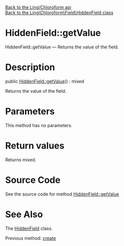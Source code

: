 [Back to the Ling/Chloroform api](https://github.com/lingtalfi/Chloroform/blob/master/doc/api/Ling/Chloroform.md)<br>
[Back to the Ling\Chloroform\Field\HiddenField class](https://github.com/lingtalfi/Chloroform/blob/master/doc/api/Ling/Chloroform/Field/HiddenField.md)


HiddenField::getValue
================



HiddenField::getValue — Returns the value of the field.




Description
================


public [HiddenField::getValue](https://github.com/lingtalfi/Chloroform/blob/master/doc/api/Ling/Chloroform/Field/HiddenField/getValue.md)() : mixed




Returns the value of the field.




Parameters
================

This method has no parameters.


Return values
================

Returns mixed.








Source Code
===========
See the source code for method [HiddenField::getValue](https://github.com/lingtalfi/Chloroform/blob/master/Field/HiddenField.php#L31-L34)


See Also
================

The [HiddenField](https://github.com/lingtalfi/Chloroform/blob/master/doc/api/Ling/Chloroform/Field/HiddenField.md) class.

Previous method: [create](https://github.com/lingtalfi/Chloroform/blob/master/doc/api/Ling/Chloroform/Field/HiddenField/create.md)<br>


